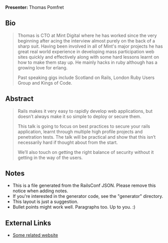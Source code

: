 **Presenter:** Thomas Pomfret

## Bio

> Thomas is CTO at Mint Digital where he has worked since the very beginning after acing the interview almost purely on the back of a sharp suit. Having been involved in all of Mint's major projects he has great real world experience in developing mass participation web sites quickly and effectively along with some hard lessons learnt on how to make them stay up. He mainly hacks in ruby although has a growing love for erlang.
>
> Past speaking gigs include Scotland on Rails, London Ruby Users Group and Kings of Code.

## Abstract

> Rails makes it very easy to rapidly develop web applications, but doesn’t always make it so simple to deploy or secure them. 
>
> This talk is going to focus on best practices to secure your rails application, learnt through multiple high profile projects and penetration tests. The talk will be practical and show that this isn’t necessarily hard if thought about from the start. 
>
> We’ll also touch on getting the right balance of security without it getting in the way of the users.

## Notes

* This is a file generated from the RailsConf JSON.  Please remove this notice when adding notes.
* If you're interested in the generator code, see the "generator" directory.
* This layout is just a suggestion.
* Bullet points might work well.  Paragraphs too.  Up to you.  :)

## External Links

* [Some related website](http://www.example.com/)
